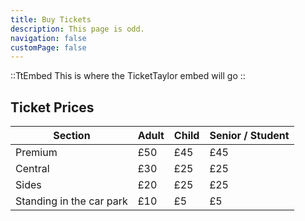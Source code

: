 ```yaml
---
title: Buy Tickets
description: This page is odd.
navigation: false
customPage: false
---
```



::TtEmbed
This is where the TicketTaylor embed will go
::


## Ticket Prices

| Section                  | Adult | Child | Senior / Student |
| ------------------------ | ----- | ----- | ---------------- |
| Premium                  | £50   | £45   | £45              |
| Central                  | £30   | £25   | £25              |
| Sides                    | £20   | £25   | £25              |
| Standing in the car park | £10   | £5    | £5               |